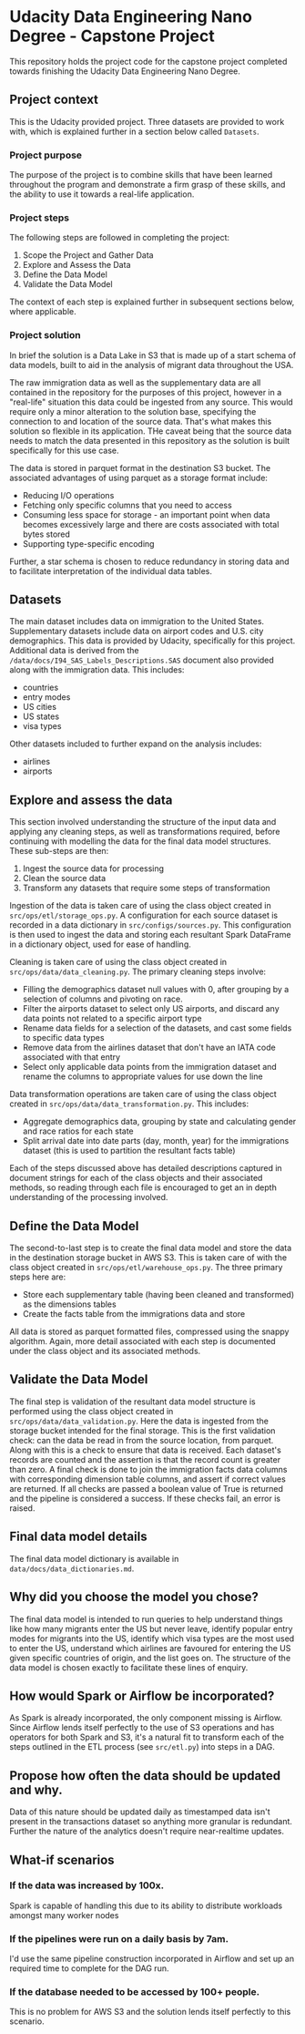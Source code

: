 # Udacity Data Engineering Nano Degree - Capstone Project
This repository holds the project code for the capstone project completed towards finishing the 
Udacity Data Engineering Nano Degree.

## Project context
This is the Udacity provided project. Three datasets are provided to work with, which is explained further in 
a section below called `Datasets`. 

### Project purpose
The purpose of the project is to combine skills that have been learned throughout the program and demonstrate 
a firm grasp of these skills, and the ability to use it towards a real-life application.

### Project steps
The following steps are followed in completing the project:
1. Scope the Project and Gather Data
1. Explore and Assess the Data
1. Define the Data Model
1. Validate the Data Model

The context of each step is explained further in subsequent sections below, where applicable.

### Project solution
In brief the solution is a Data Lake in S3 that is made up of a start schema of data models, built to aid in the 
analysis of migrant data throughout the USA. 

The raw immigration data as well as the supplementary data are all contained in the repository for the purposes of this
project, however in a "real-life" situation this data could be ingested from any source. This would require only a minor
alteration to the solution base, specifying the connection to and location of the source data. That's what makes this 
solution so flexible in its application. THe caveat being that the source data needs to match the data presented in this
repository as the solution is built specifically for this use case.   

The data is stored in parquet format in the destination S3 bucket. The associated advantages of using parquet as a storage
format include:
- Reducing I/O operations
- Fetching only specific columns that you need to access
- Consuming less space for storage - an important point when data becomes excessively large and there are costs associated 
with total bytes stored
- Supporting type-specific encoding

Further, a star schema is chosen to reduce redundancy in storing data and to facilitate interpretation 
of the individual data tables.

## Datasets
The main dataset includes data on immigration to the United States. 
Supplementary datasets include data on airport codes and U.S. city demographics. This data is provided by Udacity, 
specifically for this project. Additional data is derived from the `/data/docs/I94_SAS_Labels_Descriptions.SAS`
document also provided along with the immigration data. This includes:
- countries
- entry modes
- US cities
- US states
- visa types

Other datasets included to further expand on the analysis includes:
- airlines
- airports

## Explore and assess the data
This section involved understanding the structure of the input data and applying any cleaning steps, as well as 
transformations required, before continuing with modelling the data for the final data model structures. These sub-steps
are then:
1. Ingest the source data for processing
1. Clean the source data
1. Transform any datasets that require some steps of transformation

Ingestion of the data is taken care of using the class object created in `src/ops/etl/storage_ops.py`. A configuration 
for each source dataset is recorded in a data dictionary in `src/configs/sources.py`. This configuration is then used 
to ingest the data and storing each resultant Spark DataFrame in a dictionary object, used for ease of handling.

Cleaning is taken care of using the class object created in `src/ops/data/data_cleaning.py`. 
The primary cleaning steps involve:
- Filling the demographics dataset null values with 0, after grouping by a selection of columns and pivoting on race.
- Filter the airports dataset to select only US airports, and discard any data points not related to a specific 
airport type
- Rename data fields for a selection of the datasets, and cast some fields to specific data types
- Remove data from the airlines dataset that don't have an IATA code associated with that entry
- Select only applicable data points from the immigration dataset and rename the columns to appropriate values for use
down the line

Data transformation operations are taken care of using the class object created in `src/ops/data/data_transformation.py`.
This includes:
- Aggregate demographics data, grouping by state and calculating gender and race ratios for each state
- Split arrival date into date parts (day, month, year) for the immigrations dataset (this is used to partition the
resultant facts table)

Each of the steps discussed above has detailed descriptions captured in document strings for each of the class objects
and their associated methods, so reading through each file is encouraged to get an in depth understanding of the processing
involved.

## Define the Data Model
The second-to-last step is to create the final data model and store the data in the destination storage bucket in AWS S3.
This is taken care of with the class object created in `src/ops/etl/warehouse_ops.py`. The three primary steps here are:
- Store each supplementary table (having been cleaned and transformed) as the dimensions tables
- Create the facts table from the immigrations data and store

All data is stored as parquet formatted files, compressed using the snappy algorithm. 
Again, more detail associated with each step is documented under the class object and its associated methods.

## Validate the Data Model
The final step is validation of the resultant data model structure is performed using the class object created in 
`src/ops/data/data_validation.py`. Here the data is ingested from the storage bucket intended for the final storage.
This is the first validation check: can the data be read in from the source location, from parquet. Along with this is 
a check to ensure that data is received. Each dataset's records are counted and the assertion is that the record count is
greater than zero.
A final check is done to join the immigration facts data columns with corresponding dimension table columns, 
and assert if correct values are returned. If all checks are passed a boolean value of True is returned and the pipeline
is considered a success. If these checks fail, an error is raised.

## Final data model details
The final data model dictionary is available in `data/docs/data_dictionaries.md`. 

## Why did you choose the model you chose?
The final data model is intended to run queries to help understand things like how many migrants enter the US but never leave,
identify popular entry modes for migrants into the US, identify which visa types are the most used to enter the US,
understand which airlines are favoured for entering the US given specific countries of origin, and the list goes on.
The structure of the data model is chosen exactly to facilitate these lines of enquiry.

## How would Spark or Airflow be incorporated?
As Spark is already incorporated, the only component missing is Airflow. Since Airflow lends itself perfectly to the use 
of S3 operations and has operators for both Spark and S3, it's a natural fit to transform each of the steps outlined in 
the ETL process (see `src/etl.py`) into steps in a DAG. 

## Propose how often the data should be updated and why.
Data of this nature should be updated daily as timestamped data isn't present in the transactions dataset so anything 
more granular is redundant. Further the nature of the analytics doesn't require near-realtime updates.

## What-if scenarios
### If the data was increased by 100x.
Spark is capable of handling this due to its ability to distribute workloads amongst many worker nodes

### If the pipelines were run on a daily basis by 7am.
I'd use the same pipeline construction incorporated in Airflow and set up an required time to complete for the DAG run.

### If the database needed to be accessed by 100+ people.
This is no problem for AWS S3 and the solution lends itself perfectly to this scenario.
 